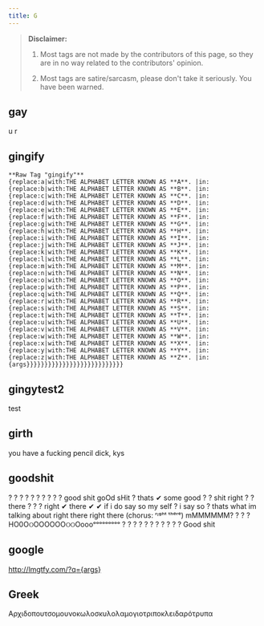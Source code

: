 ```yaml
---
title: G
---
```


> **Disclaimer:** 
> 
> 1. Most tags are not made by the contributors of this page, so they are in no way related to the contributors' opinion.
> 
> 2. Most tags are satire/sarcasm, please don't take it seriously. You have been warned.

## gay

u r
 
## gingify

```
​**Raw Tag "gingify"**
᠎{replace:a|with:THE ALPHABET LETTER KNOWN AS **A**. |in:
{replace:b|with:THE ALPHABET LETTER KNOWN AS **B**. |in:
{replace:c|with:THE ALPHABET LETTER KNOWN AS **C**. |in:
{replace:d|with:THE ALPHABET LETTER KNOWN AS **D**. |in:
{replace:e|with:THE ALPHABET LETTER KNOWN AS **E**. |in:
{replace:f|with:THE ALPHABET LETTER KNOWN AS **F**. |in:
{replace:g|with:THE ALPHABET LETTER KNOWN AS **G**. |in:
{replace:h|with:THE ALPHABET LETTER KNOWN AS **H**. |in:
{replace:i|with:THE ALPHABET LETTER KNOWN AS **I**. |in:
{replace:j|with:THE ALPHABET LETTER KNOWN AS **J**. |in:
{replace:k|with:THE ALPHABET LETTER KNOWN AS **K**. |in:
{replace:l|with:THE ALPHABET LETTER KNOWN AS **L**. |in:
{replace:m|with:THE ALPHABET LETTER KNOWN AS **M**. |in:
{replace:n|with:THE ALPHABET LETTER KNOWN AS **N**. |in:
{replace:o|with:THE ALPHABET LETTER KNOWN AS **O**. |in:
{replace:p|with:THE ALPHABET LETTER KNOWN AS **P**. |in:
{replace:q|with:THE ALPHABET LETTER KNOWN AS **Q**. |in:
{replace:r|with:THE ALPHABET LETTER KNOWN AS **R**. |in:
{replace:s|with:THE ALPHABET LETTER KNOWN AS **S**. |in:
{replace:t|with:THE ALPHABET LETTER KNOWN AS **T**. |in:
{replace:u|with:THE ALPHABET LETTER KNOWN AS **U**. |in:
{replace:v|with:THE ALPHABET LETTER KNOWN AS **V**. |in:
{replace:w|with:THE ALPHABET LETTER KNOWN AS **W**. |in:
{replace:x|with:THE ALPHABET LETTER KNOWN AS **X**. |in:
{replace:y|with:THE ALPHABET LETTER KNOWN AS **Y**. |in:
{replace:z|with:THE ALPHABET LETTER KNOWN AS **Z**. |in:{args}}}}}}}}}}}}}}}}}}}}}}}}}}}
```
 
## gingytest2

test
 
## girth

​᠎you have a fucking pencil dick, kys
 
## goodshit

​᠎? ? ? ? ? ? ? ? ? ? good shit goOd sHit ? thats ✔ some good ? ? shit right ? ? there ? ? ? right ✔ there ✔ ✔ if i do say so my self ? i say so ? thats what im talking about right there right there (chorus: ʳᶦᵍʰᵗ ᵗʰᵉʳᵉ) mMMMMMM? ? ? ? НO0ОଠOOOOOОଠଠOoooᵒᵒᵒᵒᵒᵒᵒᵒᵒ ? ? ? ? ? ? ? ? ? ? ? Good shit
 
## google

᠎http://lmgtfy.com/?q={args}
 
## Greek

​᠎Αρχιδοπουτσομουνοκωλοσκυλολαμογιοτριποκλειδαρότρυπα
